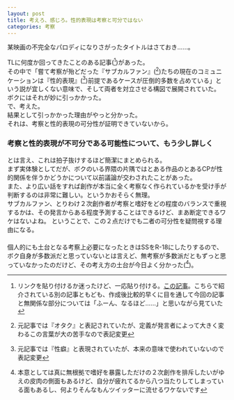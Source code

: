 ```yaml
---
layout: post
title: 考えろ、感じろ。性的表現は考察と可分ではない
categories: 考察
---
```


某映画の不完全なパロディになりさがったタイトルはさておき……。  

TLに何度か回ってきたことのある記事([^1])があった。  
その中で「嘗て考察が殆どだった『サブカルファン』([^2])たちの現在のコミュニケーションは『性的表現』([^3])前提であるケースが圧倒的多数を占めている」という説が宜しくない意味で、そして両者を対立させる構図で展開されていた。  
ボクにはそれが妙に引っかかった。  
で、考えた。  
結果として引っかかった理由がやっと分かった。  
それは、考察と性的表現の可分性が証明できていないから。  

### 考察と性的表現が不可分である可能性について、もう少し詳しく
とは言え、これは拍子抜けするほど簡潔にまとめられる。  
まず実体験としてだが、ボクのいる界隈の片隅ではとある作品のとあるCPが性的関係を伴うかどうかについて以前議論が交わされたことがあった。  
また、より広い話をすれば創作が本当に全く考察なく作られているかを受け手が判断するのは非常に難しい。というかおそらく無理。  
サブカルファン、とりわけ２次創作者が考察と嗜好をどの程度のバランスで重視するかは、その発言からある程度予測することはできるけど、まあ断定できるワケはないよね。
ということで、この２点だけでも二者の可分性を疑問視する理由になる。  
　  
個人的にも土台となる考察上必要になったときはSSをR-18にしたりするので、ボク自身が多数派だと思っていないとは言えど、無考察が多数派だともずっと思っていなかったのだけど、その考え方の土台が今日よく分かった([^4])。

[^1]: リンクを貼り付けるか迷ったけど、一応貼り付ける。[この記事](http://www.shukatsu-eat.com/entry/2016/05/15/153758)。こちらで紹介されている別の記事ともども、作成後比較的早くに目を通して今回の記事と無関係な部分については「ふーん、なるほど……」と思いながら見ていた
[^2]: 元記事では『オタク』と表記されていたが、定義が発言者によって大きく変わるこの言葉が大の苦手なので表記変更
[^3]: 元記事では『性癖』と表現されていたが、本来の意味で使われていないので表記変更
[^4]: 本意としては真に無根拠で嗜好を暴露しただけの２次創作を排斥したいがゆえの皮肉の側面もあるけど、自分が疲れてるから八つ当たりしてしまっている面もあるし、何よりそんなもんツイッターに流せるワケないです
